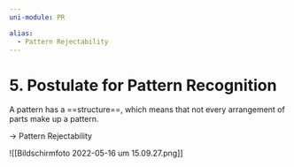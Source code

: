 ```yaml
---
uni-module: PR

alias:
  - Pattern Rejectability
---
```


# 5. Postulate for Pattern Recognition

A pattern has a ==structure==, which means that not every arrangement of parts make up a pattern.

→ Pattern Rejectability

![[Bildschirmfoto 2022-05-16 um 15.09.27.png]]
